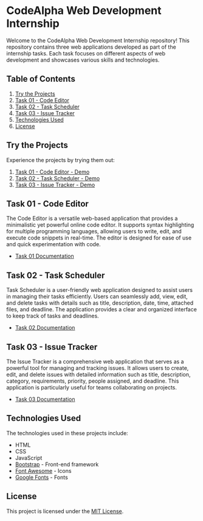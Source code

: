 # CodeAlpha Web Development Internship

Welcome to the CodeAlpha Web Development Internship repository! This repository contains three web applications developed as part of the internship tasks. Each task focuses on different aspects of web development and showcases various skills and technologies.

## Table of Contents

1. [Try the Projects](#try-the-projects)
2. [Task 01 - Code Editor](#task-01-code-editor)
3. [Task 02 - Task Scheduler](#task-02-task-scheduler)
4. [Task 03 - Issue Tracker](#task-03-issue-tracker)
5. [Technologies Used](#technologies-used)
6. [License](#license)

## Try the Projects

Experience the projects by trying them out:

1. [Task 01 - Code Editor - Demo](https://farahat612.github.io/codealpha_tasks/Task%2001%20-%20Code%20Editor/index.html)
2. [Task 02 - Task Scheduler - Demo](https://farahat612.github.io/codealpha_tasks/Task%2002%20-%20Task%20Scheduler/index.html)
3. [Task 03 - Issue Tracker - Demo](https://farahat612.github.io/codealpha_tasks/Task%2003%20-%20Issue%20Tracker/index.html)

## Task 01 - Code Editor

The Code Editor is a versatile web-based application that provides a minimalistic yet powerful online code editor. It supports syntax highlighting for multiple programming languages, allowing users to write, edit, and execute code snippets in real-time. The editor is designed for ease of use and quick experimentation with code.

- [Task 01 Documentation](./Task%2001%20-%20Code%20Editor/README.md)

## Task 02 - Task Scheduler

Task Scheduler is a user-friendly web application designed to assist users in managing their tasks efficiently. Users can seamlessly add, view, edit, and delete tasks with details such as title, description, date, time, attached files, and deadline. The application provides a clear and organized interface to keep track of tasks and deadlines.

- [Task 02 Documentation](./Task%2002%20-%20Task%20Scheduler/README.md)

## Task 03 - Issue Tracker

The Issue Tracker is a comprehensive web application that serves as a powerful tool for managing and tracking issues. It allows users to create, edit, and delete issues with detailed information such as title, description, category, requirements, priority, people assigned, and deadline. This application is particularly useful for teams collaborating on projects.

- [Task 03 Documentation](./Task%2003%20-%20Issue%20Tracker/README.md)

## Technologies Used

The technologies used in these projects include:

- HTML
- CSS
- JavaScript
- [Bootstrap](https://getbootstrap.com/) - Front-end framework
- [Font Awesome](https://fontawesome.com/) - Icons
- [Google Fonts](https://fonts.google.com/) - Fonts

## License

This project is licensed under the [MIT License](LICENSE).
